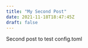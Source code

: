 ```yaml
---
title: "My Second Post"
date: 2021-11-18T18:47:45Z
draft: false
---
```


Second post to test config.toml
